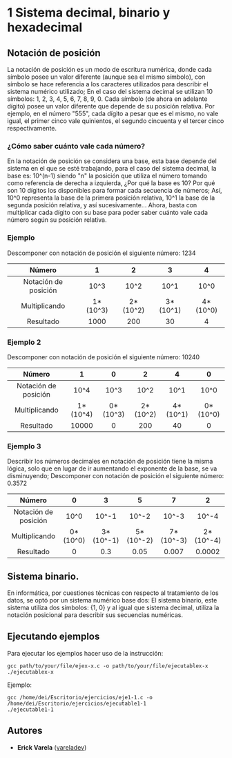 # 1 Sistema decimal, binario y hexadecimal

## Notación de posición

La notación de posición es un modo de escritura numérica, donde cada símbolo posee un valor diferente (aunque sea el mismo símbolo), con símbolo se hace referencia a los caracteres utilizados para describir el sistema numérico utilizado; En el caso del sistema decimal se utilizan 10 símbolos: 1, 2, 3, 4, 5, 6, 7, 8, 9, 0. Cada símbolo (de ahora en adelante dígito) posee un valor diferente que depende de su posición relativa. Por ejemplo, en el número "555", cada dígito a pesar que es el mismo, no vale igual, el primer cinco vale quinientos, el segundo cincuenta y el tercer cinco respectivamente.

### ¿Cómo saber cuánto vale cada número?

En la notación de posición se considera una base, esta base depende del sistema en el que se esté trabajando, para el caso del sistema decimal, la base es: 10^(n-1) siendo "n" la posición que utiliza el número tomando como referencia de derecha a izquierda, ¿Por qué la base es 10? Por qué son 10 dígitos los disponibles para formar cada secuencia de números; Así, 10^0 representa la base de la primera posición relativa, 10^1 la base de la segunda posición relativa, y así sucesivamente... 
Ahora, basta con multiplicar cada dígito con su base para poder saber cuánto vale cada número según su posición relativa.

### Ejemplo

Descomponer con notación de posición el siguiente número: 1234

| Número | 1 | 2 | 3 | 4 |
|:---:|:---:|:---:|:---:|:---:|
| Notación de posición   | 10^3 | 10^2 | 10^1 | 10^0 |
| Multiplicando | 1*(10^3) | 2*(10^2) | 3*(10^1) | 4*(10^0) |
| Resultado | 1000 | 200 | 30 | 4 |

### Ejemplo 2

Descomponer con notación de posición el siguiente número: 10240

| Número | 1 | 0 | 2 | 4 | 0 |
|:---:|:---:|:---:|:---:|:---:|:---:|
| Notación de posición   | 10^4 | 10^3 | 10^2 | 10^1 | 10^0 |
| Multiplicando | 1*(10^4) | 0*(10^3) | 2*(10^2) | 4*(10^1) | 0*(10^0) |
| Resultado | 10000 | 0 | 200 | 40 | 0 |

### Ejemplo 3

Describir los números decimales en notación de posición tiene la misma lógica, solo que en lugar de ir aumentando el exponente de la base, se va disminuyendo; Descomponer con notación de posición el siguiente número: 0.3572

| Número | 0 | 3 | 5 | 7 | 2 |
|:---:|:---:|:---:|:---:|:---:|:---:|
| Notación de posición   | 10^0 | 10^-1 | 10^-2 | 10^-3 | 10^-4 |
| Multiplicando | 0*(10^0) | 3*(10^-1) | 5*(10^-2) | 7*(10^-3) | 2*(10^-4) |
| Resultado | 0 | 0.3 | 0.05 | 0.007 | 0.0002 |


## Sistema binario.

En informática, por cuestiones técnicas con respecto al tratamiento de los datos, se optó por un sistema numérico base dos: El sistema binario, este sistema utiliza dos símbolos: {1, 0} y al igual que sistema decimal, utiliza la notación posicional para describir sus secuencias numéricas.

## Ejecutando ejemplos

Para ejecutar los ejemplos hacer uso de la instrucción:

```
gcc path/to/your/file/ejex-x.c -o path/to/your/file/ejecutablex-x
./ejecutablex-x
```

Ejemplo:

```
gcc /home/dei/Escritorio/ejercicios/eje1-1.c -o /home/dei/Escritorio/ejercicios/ejecutable1-1
./ejecutable1-1
```

## Autores

* **Erick Varela** ([vareladev](https://github.com/vareladev/))


